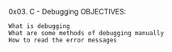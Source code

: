 0x03. C - Debugging
OBJECTIVES:


    What is debugging
    What are some methods of debugging manually
    How to read the error messages

